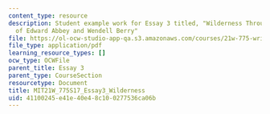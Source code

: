 ```yaml
---
content_type: resource
description: Student example work for Essay 3 titled, "Wilderness Through the Eyes
  of Edward Abbey and Wendell Berry"
file: https://ol-ocw-studio-app-qa.s3.amazonaws.com/courses/21w-775-writing-about-nature-and-environmental-issues-spring-2017/41100245e41e40e48c100277536ca06b_MIT21W_775S17_Essay3_Wilderness.pdf
file_type: application/pdf
learning_resource_types: []
ocw_type: OCWFile
parent_title: Essay 3
parent_type: CourseSection
resourcetype: Document
title: MIT21W_775S17_Essay3_Wilderness
uid: 41100245-e41e-40e4-8c10-0277536ca06b
---
```

